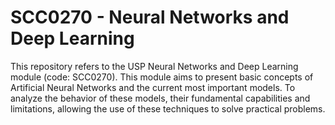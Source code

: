 # SCC0270 - Neural Networks and Deep Learning

This repository refers to the USP Neural Networks and Deep Learning module (code: SCC0270). This module aims to present basic concepts of Artificial Neural Networks and the current most important models. To analyze the behavior of these models, their fundamental capabilities and limitations, allowing the use of these techniques to solve practical problems.
